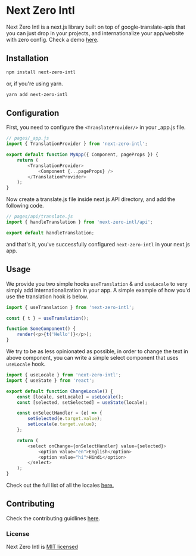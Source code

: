 # Next Zero Intl

Next Zero Intl is a next.js library built on top of google-translate-apis that you can just drop in your projects, and internationalize your app/website with zero config. Check a demo [here](https://next-zero-intl-demo.vercel.app/).

## Installation

```sh
npm install next-zero-intl
```

or, if you're using yarn.

```sh
yarn add next-zero-intl
```

## Configuration

First, you need to configure the `<TranslateProvider/>` in your \_app.js file.

```js
// pages/_app.js
import { TranslationProvider } from 'next-zero-intl';

export default function MyApp({ Component, pageProps }) {
    return (
        <TranslationProvider>
            <Component {...pageProps} />
        </TranslationProvider>
    );
}
```

Now create a translate.js file inside next.js API directory, and add the following code.

```js
// pages/api/translate.js
import { handleTranslation } from 'next-zero-intl/api';

export default handleTranslation;
```

and that's it, you've successfully configured `next-zero-intl` in your next.js app.

## Usage

We provide you two simple hooks `useTranslation` & and `useLocale` to very simply add internationalization in your app. A simple example of how you'd use the translation hook is below.

```js
import { useTranslation } from 'next-zero-intl';

const { t } = useTranslation();

function SomeComponent() {
    render(<p>{t('Hello')}</p>);
}
```

We try to be as less opinionated as possible, in order to change the text in above component, you can write a simple select component that uses `useLocale` hook.

```js
import { useLocale } from 'next-zero-intl';
import { useState } from 'react';

export default function ChangeLocale() {
    const [locale, setLocale] = useLocale();
    const [selected, setSelected] = useState(locale);

    const onSelectHandler = (e) => {
        setSelected(e.target.value);
        setLocale(e.target.value);
    };

    return (
        <select onChange={onSelectHandler} value={selected}>
            <option value="en">English</option>
            <option value="hi">Hindi</option>
        </select>
    );
}
```

Check out the full list of all the locales [here.](https://github.com/jaisharx/next-zero-intl/blob/main/demo/components/langs.js)


## Contributing

Check the contributing guidlines [here]("").

### License

Next Zero Intl is [MIT licensed]('https://github.com/jaisharx/next-zero-intl/blob/main/LICENSE')
